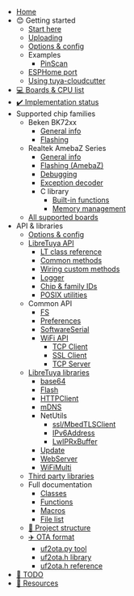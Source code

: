 * [Home](README.md)
* 😊 Getting started
	* [Start here](docs/getting-started/README.md)
	* [Uploading](docs/getting-started/uploading.md)
	* [Options & config](docs/reference/config.md)
	* Examples
		* [PinScan](examples/PinScan/README.md)
	* [ESPHome port](docs/projects/esphome.md)
	* [Using tuya-cloudcutter](docs/cloudcutter.md)
* [💻 Boards & CPU list](docs/status/supported.md)
* [✔️ Implementation status](docs/status/arduino.md)
* Supported chip families
	* Beken BK72xx
		* [General info](docs/platform/beken-72xx/README.md)
		* [Flashing](docs/platform/beken-72xx/flashing.md)
	* Realtek AmebaZ Series
		* [General info](docs/platform/realtek/README.md)
		* [Flashing (AmebaZ)](docs/platform/realtek-ambz/flashing.md)
		* [Debugging](docs/platform/realtek/debugging.md)
		* [Exception decoder](docs/platform/realtek/exception-decoder.md)
		* C library
			* [Built-in functions](docs/platform/realtek-ambz/stdlib.md)
			* [Memory management](docs/platform/realtek-ambz/memory-management.md)
	* [All supported boards](boards/)
* API & libraries
	* [Options & config](docs/reference/config.md)
	* [LibreTuya API](docs/reference/lt-api.md)
		* [LT class reference](ltapi/class_libre_tuya.md)
		* [Common methods](ltapi/_libre_tuya_a_p_i_8h.md)
		* [Wiring custom methods](ltapi/_libre_tuya_custom_8h.md)
		* [Logger](ltapi/lt__logger_8h.md)
		* [Chip & family IDs](ltapi/_chip_type_8h_source.md)
		* [POSIX utilities](ltapi/lt__posix__api_8h.md)
	* Common API
		* [FS](ltapi/classfs_1_1_f_s.md)
		* [Preferences](ltapi/class_i_preferences.md)
		* [SoftwareSerial](ltapi/class_software_serial.md)
		* [WiFi API](ltapi/class_wi_fi_class.md)
			* [TCP Client](ltapi/class_i_wi_fi_client.md)
			* [SSL Client](ltapi/class_i_wi_fi_client_secure.md)
			* [TCP Server](ltapi/class_i_wi_fi_server.md)
	* [LibreTuya libraries](docs/libs-built-in.md)
		* [base64](ltapi/classbase64.md)
		* [Flash](ltapi/class_flash_class.md)
		* [HTTPClient](ltapi/class_h_t_t_p_client.md)
		* [mDNS](ltapi/classm_d_n_s.md)
		* NetUtils
			* [ssl/MbedTLSClient](ltapi/class_mbed_t_l_s_client.md)
			* [IPv6Address](ltapi/classarduino_1_1_i_pv6_address.md)
			* [LwIPRxBuffer](ltapi/class_lw_i_p_rx_buffer.md)
		* [Update](ltapi/class_update_class.md)
		* [WebServer](ltapi/class_web_server.md)
		* [WiFiMulti](ltapi/class_wi_fi_multi.md)
	* [Third party libraries](docs/libs-3rd-party.md)
	* Full documentation
		* [Classes](ltapi/classes.md)
		* [Functions](ltapi/functions.md)
		* [Macros](ltapi/macros.md)
		* [File list](ltapi/files.md)
	* [📁 Project structure](docs/reference/project-structure.md)
	* [✈️ OTA format](docs/ota/README.md)
		* [uf2ota.py tool](docs/ota/uf2ota.md)
		* [uf2ota.h library](docs/ota/library.md)
		* [uf2ota.h reference](ltapi/uf2ota_8h.md)
* [📓 TODO](TODO.md)
* [🔗 Resources](docs/resources.md)
